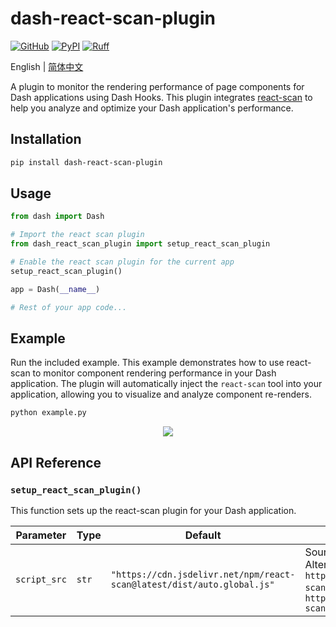# dash-react-scan-plugin

[![GitHub](https://shields.io/badge/license-MIT-informational)](https://github.com/CNFeffery/dash-react-scan-plugin/blob/main/LICENSE)
[![PyPI](https://img.shields.io/pypi/v/dash-react-scan-plugin.svg?color=dark-green)](https://pypi.org/project/dash-react-scan-plugin/)
[![Ruff](https://img.shields.io/endpoint?url=https://raw.githubusercontent.com/astral-sh/ruff/main/assets/badge/v2.json)](https://github.com/astral-sh/ruff)

English | [简体中文](./README-zh_CN.md)

A plugin to monitor the rendering performance of page components for Dash applications using Dash Hooks. This plugin integrates [react-scan](https://github.com/aidenybai/react-scan) to help you analyze and optimize your Dash application's performance.

## Installation

```bash
pip install dash-react-scan-plugin
```

## Usage

```python
from dash import Dash

# Import the react scan plugin
from dash_react_scan_plugin import setup_react_scan_plugin

# Enable the react scan plugin for the current app
setup_react_scan_plugin()

app = Dash(__name__)

# Rest of your app code...
```

## Example

Run the included example. This example demonstrates how to use react-scan to monitor component rendering performance in your Dash application. The plugin will automatically inject the `react-scan` tool into your application, allowing you to visualize and analyze component re-renders.

```bash
python example.py
```

<center><img src="./images/demo.gif" /></center>

## API Reference

### `setup_react_scan_plugin()`

This function sets up the react-scan plugin for your Dash application.

| Parameter    | Type  | Default                                                                | Description                                                                                                                                                                                    |
| ------------ | ----- | ---------------------------------------------------------------------- | ---------------------------------------------------------------------------------------------------------------------------------------------------------------------------------------------- |
| `script_src` | `str` | `"https://cdn.jsdelivr.net/npm/react-scan@latest/dist/auto.global.js"` | Source URL of the react-scan script. Alternative CDNs: `https://unpkg.com/react-scan@latest/dist/auto.global.js`, `https://registry.npmmirror.com/react-scan/latest/files/dist/auto.global.js` |
